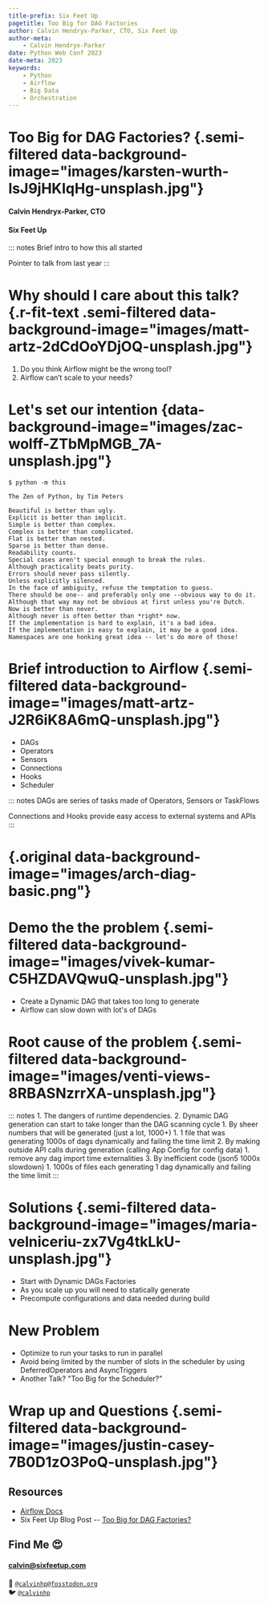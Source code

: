 ```yaml
---
title-prefix: Six Feet Up
pagetitle: Too Big for DAG Factories
author: Calvin Hendryx-Parker, CTO, Six Feet Up
author-meta:
    - Calvin Hendryx-Parker
date: Python Web Conf 2023
date-meta: 2023
keywords:
    - Python
    - Airflow
    - Big Data
    - Orchestration
---
```


# Too Big for DAG Factories? {.semi-filtered data-background-image="images/karsten-wurth-lsJ9jHKIqHg-unsplash.jpg"}
#### Calvin Hendryx-Parker, CTO
#### Six Feet Up


::: notes
Brief intro to how this all started

Pointer to talk from last year
:::


# Why should I care about this talk? {.r-fit-text .semi-filtered data-background-image="images/matt-artz-2dCdOoYDjOQ-unsplash.jpg"}

1. Do you think Airflow might be the wrong tool?
1. Airflow can’t scale to your needs?

# Let's set our intention {data-background-image="images/zac-wolff-ZTbMpMGB_7A-unsplash.jpg"}

~~~
$ python -m this

The Zen of Python, by Tim Peters

Beautiful is better than ugly.
Explicit is better than implicit.
Simple is better than complex.
Complex is better than complicated.
Flat is better than nested.
Sparse is better than dense.
Readability counts.
Special cases aren't special enough to break the rules.
Although practicality beats purity.
Errors should never pass silently.
Unless explicitly silenced.
In the face of ambiguity, refuse the temptation to guess.
There should be one-- and preferably only one --obvious way to do it.
Although that way may not be obvious at first unless you're Dutch.
Now is better than never.
Although never is often better than *right* now.
If the implementation is hard to explain, it's a bad idea.
If the implementation is easy to explain, it may be a good idea.
Namespaces are one honking great idea -- let's do more of those!
~~~

# Brief introduction to Airflow {.semi-filtered data-background-image="images/matt-artz-J2R6iK8A6mQ-unsplash.jpg"}

* DAGs
* Operators
* Sensors
* Connections
* Hooks
* Scheduler

::: notes
DAGs are series of tasks made of Operators, Sensors or TaskFlows

Connections and Hooks provide easy access to external systems and APIs
:::

# {.original data-background-image="images/arch-diag-basic.png"}

# Demo the the problem {.semi-filtered data-background-image="images/vivek-kumar-C5HZDAVQwuQ-unsplash.jpg"}

* Create a Dynamic DAG that takes too long to generate
* Airflow can slow down with lot's of DAGs

# Root cause of the problem {.semi-filtered data-background-image="images/venti-views-8RBASNzrrXA-unsplash.jpg"}

::: notes
    1. The dangers of runtime dependencies.
    2. Dynamic DAG generation can start to take longer than the DAG scanning cycle
        1. By sheer numbers that will be generated (just a lot, 1000+)
            1. 1 file that was generating 1000s of dags dynamically and failing the time limit
        2. By making outside API calls during generation (calling App Config for config data)
            1. remove any dag import time externalities
        3. By inefficient code (json5 1000x slowdown)
            1. 1000s of files each generating 1 dag dynamically and failing the time limit
:::

# Solutions {.semi-filtered data-background-image="images/maria-velniceriu-zx7Vg4tkLkU-unsplash.jpg"}

* Start with Dynamic DAGs Factories
* As you scale up you will need to statically generate
* Precompute configurations and data needed during build

# New Problem

* Optimize to run your tasks to run in parallel
* Avoid being limited by the number of slots in the scheduler by using DeferredOperators and AsyncTriggers
* Another Talk?  "Too Big for the Scheduler?"

# Wrap up and Questions {.semi-filtered data-background-image="images/justin-casey-7B0D1zO3PoQ-unsplash.jpg"}

## Resources

* [Airflow Docs](https://airflow.apache.org/docs/apache-airflow/stable/index.html)
* Six Feet Up Blog Post -- [Too Big for DAG Factories?](https://sixfeetup.com/blog/too-big-for-dag-factories)

## Find Me 😍

#### <calvin@sixfeetup.com>

🐘 [`@calvinhp@fosstodon.org`](https://fosstodon.org/@calvinhp)  
🐦 [`@calvinhp`](https://twitter.com/calvinhp)

